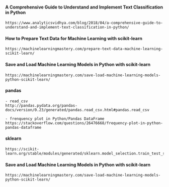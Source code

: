 #### A Comprehensive Guide to Understand and Implement Text Classification in Python
```
https://www.analyticsvidhya.com/blog/2018/04/a-comprehensive-guide-to-understand-and-implement-text-classification-in-python/
```

#### How to Prepare Text Data for Machine Learning with scikit-learn
```
https://machinelearningmastery.com/prepare-text-data-machine-learning-scikit-learn/
```

#### Save and Load Machine Learning Models in Python with scikit-learn
```
https://machinelearningmastery.com/save-load-machine-learning-models-python-scikit-learn/
```

#### pandas
```
- read_csv
http://pandas.pydata.org/pandas-docs/version/0.23/generated/pandas.read_csv.html#pandas.read_csv

- frenquency plot in Python/Pandas DataFrame
https://stackoverflow.com/questions/26476668/frequency-plot-in-python-pandas-dataframe
```

#### sklearn
```
https://scikit-learn.org/stable/modules/generated/sklearn.model_selection.train_test_split.html
```

#### Save and Load Machine Learning Models in Python with scikit-learn
```
https://machinelearningmastery.com/save-load-machine-learning-models-python-scikit-learn/
```
